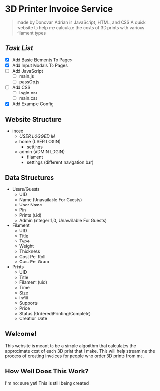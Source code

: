 # 3D Printer Invoice Service
> made by Donovan Adrian in JavaScript, HTML, and CSS
 A quick website to help me calculate the costs of 3D prints with various filament types


## ***Task List***
- [x] Add Basic Elements To Pages
- [x] Add Input Modals To Pages
- [ ] Add JavaScript
  - [ ] main.js
  - [ ] passOp.js
- [ ] Add CSS
  - [ ] login.css
  - [ ] main.css
- [x] Add Example Config

## Website Structure
- index
  - *USER LOGGED IN*
  - home (USER LOGIN)
    - settings
  - admin (ADMIN LOGIN)
    - filament
    - settings (different navigation bar)

## Data Structures
- Users/Guests
  - UID
  - Name (Unavailable For Guests)
  - User Name
  - Pin
  - Prints (uid)
  - Admin (integer 1/0, Unavailable For Guests)
- Filament
  - UID
  - Title
  - Type
  - Weight
  - Thickness
  - Cost Per Roll
  - Cost Per Gram
- Prints
  - UID
  - Title
  - Filament (uid)
  - Time
  - Size
  - Infill
  - Supports
  - Price
  - Status (Ordered/Printing/Complete)
  - Creation Date

## Welcome!
This website is meant to be a simple algorithm that 
calculates the approximate cost of each 3D print that 
I make. This will help streamline the process of 
creating invoices for people who order 3D prints from 
me.


## How Well Does This Work?
I'm not sure yet! This is still being created.